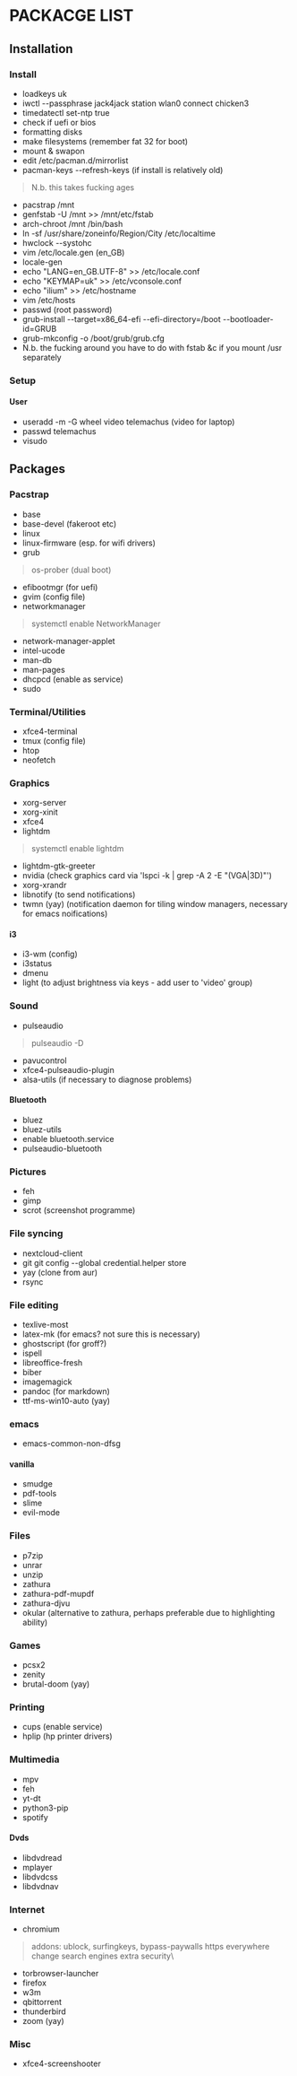 # PACKACGE LIST

## Installation

### Install

- loadkeys uk
- iwctl --passphrase jack4jack station wlan0 connect chicken3
- timedatectl set-ntp true
- check if uefi or bios
- formatting disks
- make filesystems (remember fat 32 for boot)
- mount & swapon 
- edit /etc/pacman.d/mirrorlist 
- pacman-keys --refresh-keys (if install is relatively old)
> N.b. this takes fucking ages
- pacstrap /mnt
- genfstab -U /mnt >> /mnt/etc/fstab
- arch-chroot /mnt /bin/bash
- ln -sf /usr/share/zoneinfo/Region/City /etc/localtime
- hwclock --systohc
- vim /etc/locale.gen (en_GB)
- locale-gen
- echo "LANG=en_GB.UTF-8" >> /etc/locale.conf
- echo "KEYMAP=uk" >> /etc/vconsole.conf
- echo "ilium" >> /etc/hostname
- vim /etc/hosts
- passwd (root password)
- grub-install --target=x86_64-efi --efi-directory=/boot --bootloader-id=GRUB 
- grub-mkconfig -o /boot/grub/grub.cfg
- N.b. the fucking around you have to do with fstab &c if you mount /usr separately

### Setup

#### User

- useradd -m -G wheel video telemachus (video for laptop)
- passwd telemachus 
- visudo



## Packages

### Pacstrap

- base
- base-devel (fakeroot etc)
- linux
- linux-firmware (esp. for wifi drivers)
- grub
> os-prober (dual boot)
- efibootmgr (for uefi)
- gvim (config file)
- networkmanager
> systemctl enable NetworkManager
- network-manager-applet
- intel-ucode
- man-db
- man-pages
- dhcpcd (enable as service)
- sudo

### Terminal/Utilities

- xfce4-terminal
- tmux (config file)
- htop
- neofetch

### Graphics

- xorg-server
- xorg-xinit
- xfce4
- lightdm
> systemctl enable lightdm
- lightdm-gtk-greeter
- nvidia (check graphics card via 'lspci -k | grep -A 2 -E "(VGA|3D)"')
- xorg-xrandr
- libnotify (to send notifications)
- twmn (yay) (notification daemon for tiling window managers, necessary for emacs noifications)

#### i3

- i3-wm (config)
- i3status
- dmenu
- light (to adjust brightness via keys - add user to 'video' group)

### Sound

- pulseaudio
> pulseaudio -D
- pavucontrol
- xfce4-pulseaudio-plugin
- alsa-utils (if necessary to diagnose problems)

#### Bluetooth

- bluez
- bluez-utils
- enable bluetooth.service
- pulseaudio-bluetooth

### Pictures

- feh
- gimp
- scrot (screenshot programme)

### File syncing

- nextcloud-client
- git
  git config --global credential.helper store
- yay (clone from aur)
- rsync

### File editing

- texlive-most
- latex-mk (for emacs? not sure this is necessary)
- ghostscript (for groff?)
- ispell
- libreoffice-fresh
- biber
- imagemagick
- pandoc (for markdown)
- ttf-ms-win10-auto (yay)

### emacs

- emacs-common-non-dfsg

#### vanilla

- smudge
- pdf-tools
- slime
- evil-mode

### Files

- p7zip
- unrar
- unzip
- zathura
- zathura-pdf-mupdf
- zathura-djvu
- okular (alternative to zathura, perhaps preferable due to highlighting ability)

### Games

- pcsx2
- zenity
- brutal-doom (yay)

### Printing

- cups (enable service)
- hplip (hp printer drivers)

### Multimedia

- mpv
- feh
- yt-dt
- python3-pip
- spotify

#### Dvds

- libdvdread
- mplayer
- libdvdcss
- libdvdnav

### Internet

- chromium
> addons: ublock, surfingkeys, bypass-paywalls
> https everywhere 
> change search engines
> extra security\
- torbrowser-launcher
- firefox
- w3m
- qbittorrent
- thunderbird
- zoom (yay)

### Misc

- xfce4-screenshooter

